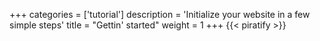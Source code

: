 +++
categories = ['tutorial']
description = 'Initialize your website in a few simple steps'
title = "Gettin' started"
weight = 1
+++
{{< piratify >}}